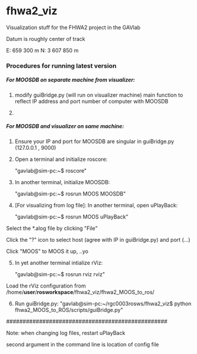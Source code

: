 fhwa2_viz
=========

Visualization stuff for the FHWA2 project in the GAVlab

Datum is roughly center of track

E: 	  659 300  		m
N: 	3 607 850   	m


### Procedures for running latest version ###

##### For MOOSDB on separate machine from visualizer: #####

1. modify guiBridge.py (will run on visualizer machine) main function to reflect IP address and port number of computer with MOOSDB

2. 


##### For MOOSDB and visualizer on same machine: #####
	
1. Ensure your IP and port for MOOSDB are singular in guiBridge.py (127.0.0.1 , 9000)

2. Open a terminal and initialize roscore:
	
	"gavlab@sim-pc:~$ roscore"
	
3. In another terminal, initialize MOOSDB:
	
	"gavlab@sim-pc:~$ rosrun MOOS MOOSDB"
	
4. [For visualizing from log file]: In another terminal, open uPlayBack:
	
	"gavlab@sim-pc:~$ rosrun MOOS uPlayBack"

Select the *.alog file by clicking "File"

Click the "?" icon to select host (agree with IP in guiBridge.py) and port (...)

Click "MOOS" to MOOS it up, ..yo

5. In yet another terminal intialize rViz:

	"gavlab@sim-pc:~$ rosrun rviz rviz"

Load the rViz configuration from /home/__user__/__rosworkspace__/fhwa2_viz/fhwa2_MOOS_to_ros/

6. Run guiBridge.py:
	"gavlab@sim-pc:~/rgc0003rosws/fhwa2_viz$ python fhwa2_MOOS_to_ROS/scripts/guiBridge.py"



#################################################

Note: when changing log files, restart uPlayBack

second argument in the command line is location of config file